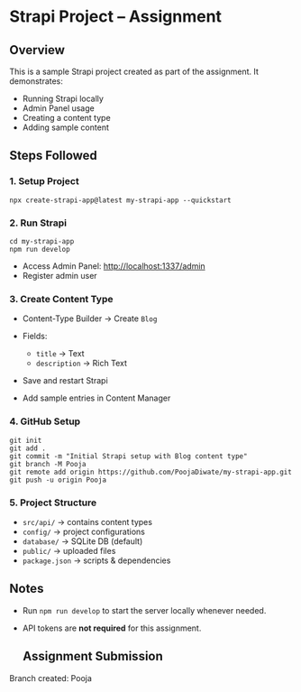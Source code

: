 # Strapi Project – Assignment

## Overview

This is a sample Strapi project created as part of the assignment. It demonstrates:

* Running Strapi locally
* Admin Panel usage
* Creating a content type
* Adding sample content

## Steps Followed

### 1. Setup Project

```
npx create-strapi-app@latest my-strapi-app --quickstart
```

### 2. Run Strapi

```
cd my-strapi-app
npm run develop
```

* Access Admin Panel: [http://localhost:1337/admin](http://localhost:1337/admin)
* Register admin user

### 3. Create Content Type

* Content-Type Builder → Create `Blog`
* Fields:

  * `title` → Text
  * `description` → Rich Text
* Save and restart Strapi
* Add sample entries in Content Manager

### 4. GitHub Setup

```
git init
git add .
git commit -m "Initial Strapi setup with Blog content type"
git branch -M Pooja
git remote add origin https://github.com/PoojaDiwate/my-strapi-app.git
git push -u origin Pooja
```

### 5. Project Structure

* `src/api/` → contains content types
* `config/` → project configurations
* `database/` → SQLite DB (default)
* `public/` → uploaded files
* `package.json` → scripts & dependencies

## Notes

* Run `npm run develop` to start the server locally whenever needed.
* API tokens are **not required** for this assignment.

  ## Assignment Submission
Branch created: Pooja


